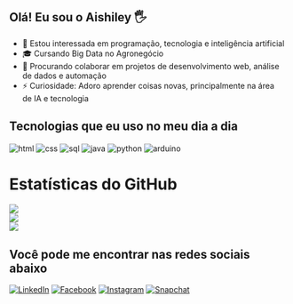 ## Olá! Eu sou o Aishiley 🖐

- 👀 Estou interessada em programação, tecnologia e inteligência artificial
- 🎓 Cursando Big Data no Agronegócio
- 💞 Procurando colaborar em projetos de desenvolvimento web, análise de dados e automação
- ⚡ Curiosidade: Adoro aprender coisas novas, principalmente na área de IA e tecnologia

## Tecnologias que eu uso no meu dia a dia

<div style="display: inline_block">
  <img align="center" alt="html" src="https://img.shields.io/badge/HTML5-E34F26?style=for-the-badge&logo=html&logoColor=white" />
  <img align="center" alt="css" src="https://img.shields.io/badge/CSS3-1572B6?style=for-the-badge&logo=css3&logoColor=white" />
  <img align="center" alt="sql" src="https://img.shields.io/badge/SQL-4479A1?style=for-the-badge&logo=sql&logoColor=white" />
  <img align="center" alt="java" src="https://img.shields.io/badge/Java-007396?style=for-the-badge&logo=java&logoColor=white" />
  <img align="center" alt="python" src="https://img.shields.io/badge/Python-3776AB?style=for-the-badge&logo=python&logoColor=white" />
  <img align="center" alt="arduino" src="https://img.shields.io/badge/Arduino-00979D?style=for-the-badge&logo=arduino&logoColor=white" />
</div>

# Estatísticas do GitHub
![](https://github-readme-stats.vercel.app/api?username=GitWillTi&theme=red_navy&hide_border=false&include_all_commits=false&count_private=false)<br/>
![](https://github-readme-streak-stats.herokuapp.com/?user=GitWillTi&theme=red_navy&hide_border=false)<br/>
![](https://github-readme-stats.vercel.app/api/top-langs/?username=GitWillTi&theme=red_navy&hide_border=false&include_all_commits=false&count_private=false&layout=compact)


## Você pode me encontrar nas redes sociais abaixo

[![LinkedIn](https://img.shields.io/badge/LinkedIn-0077B5?style=for-the-badge&logo=linkedin&logoColor=white)](https://www.linkedin.com/in/aishiley-fran%C3%A7a-1a387325a?utm_source=share&utm_campaign=share_via&utm_content=profile&utm_medium=android_app)
[![Facebook](https://img.shields.io/badge/Facebook-1877F2?style=for-the-badge&logo=facebook&logoColor=white)](https://www.facebook.com/share/19QVmK5cBS/)
[![Instagram](https://img.shields.io/badge/Instagram-E4405F?style=for-the-badge&logo=instagram&logoColor=white)](https://www.instagram.com/eu.arielaa/profilecard/?igsh=MXUyNDc1MjhhZ3h1OQ==)
[![Snapchat](https://img.shields.io/badge/Snapchat-FFFC00?style=for-the-badge&logo=snapchat&logoColor=black)](https://www.snapchat.com/add/aishileyy?share_id=TGteEH6qVkU&locale=pt-BR)


